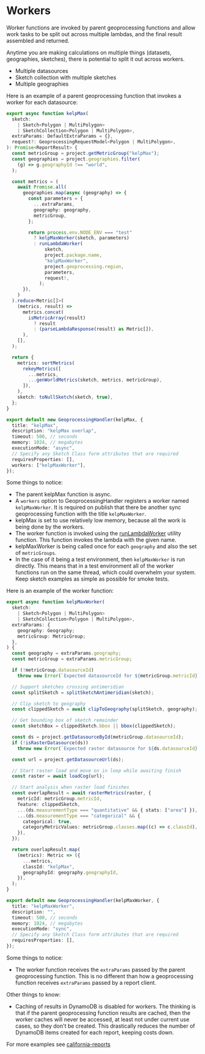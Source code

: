 # Workers

Worker functions are invoked by parent geoprocessing functions and allow work tasks to be split out across multiple lambdas, and the final result assembled and returned.

Anytime you are making calculations on multiple things (datasets, geographies, sketches), there is potential to split it out across workers.

- Multiple datasources
- Sketch collection with multiple sketches
- Multiple geographies

Here is an example of a parent geoprocessing function that invokes a worker for each datasource:

```typescript
export async function kelpMax(
  sketch:
    | Sketch<Polygon | MultiPolygon>
    | SketchCollection<Polygon | MultiPolygon>,
  extraParams: DefaultExtraParams = {},
  request?: GeoprocessingRequestModel<Polygon | MultiPolygon>,
): Promise<ReportResult> {
  const metricGroup = project.getMetricGroup("kelpMax");
  const geographies = project.geographies.filter(
    (g) => g.geographyId !== "world",
  );

  const metrics = (
    await Promise.all(
      geographies.map(async (geography) => {
        const parameters = {
          ...extraParams,
          geography: geography,
          metricGroup,
        };

        return process.env.NODE_ENV === "test"
          ? kelpMaxWorker(sketch, parameters)
          : runLambdaWorker(
              sketch,
              project.package.name,
              "kelpMaxWorker",
              project.geoprocessing.region,
              parameters,
              request!,
            );
      }),
    )
  ).reduce<Metric[]>(
    (metrics, result) =>
      metrics.concat(
        isMetricArray(result)
          ? result
          : (parseLambdaResponse(result) as Metric[]),
      ),
    [],
  );

  return {
    metrics: sortMetrics(
      rekeyMetrics([
        ...metrics,
        ...genWorldMetrics(sketch, metrics, metricGroup),
      ]),
    ),
    sketch: toNullSketch(sketch, true),
  };
}

export default new GeoprocessingHandler(kelpMax, {
  title: "kelpMax",
  description: "kelpMax overlap",
  timeout: 500, // seconds
  memory: 1024, // megabytes
  executionMode: "async",
  // Specify any Sketch Class form attributes that are required
  requiresProperties: [],
  workers: ["kelpMaxWorker"],
});
```

Some things to notice:

- The parent kelpMax function is async.
- A `workers` option to GeoprocessingHandler registers a worker named `kelpMaxWorker`. It is required on publish that there be another sync geoprocessing function with the title `kelpMaxWorker`.
- kelpMax is set to use relatively low memory, because all the work is being done by the workers.
- The worker function is invoked using the [runLambdaWorker](./api/geoprocessing/functions/runLambdaWorker.md) utility function. This function invokes the lambda with the given name.
- kelpMaxWorker is being called once for each `geography` and also the set of `metricGroups`.
- In the case of it being a test environment, then `kelpMaxWorker` is run directly. This means that in a test environment all of the worker functions run on the same thread, which could overwhelm your system. Keep sketch examples as simple as possible for smoke tests.

Here is an example of the worker function:

```typescript
export async function kelpMaxWorker(
  sketch:
    | Sketch<Polygon | MultiPolygon>
    | SketchCollection<Polygon | MultiPolygon>,
  extraParams: {
    geography: Geography;
    metricGroup: MetricGroup;
  },
) {
  const geography = extraParams.geography;
  const metricGroup = extraParams.metricGroup;

  if (!metricGroup.datasourceId)
    throw new Error(`Expected datasourceId for ${metricGroup.metricId}`);

  // Support sketches crossing antimeridian
  const splitSketch = splitSketchAntimeridian(sketch);

  // Clip sketch to geography
  const clippedSketch = await clipToGeography(splitSketch, geography);

  // Get bounding box of sketch remainder
  const sketchBox = clippedSketch.bbox || bbox(clippedSketch);

  const ds = project.getDatasourceById(metricGroup.datasourceId);
  if (!isRasterDatasource(ds))
    throw new Error(`Expected raster datasource for ${ds.datasourceId}`);

  const url = project.getDatasourceUrl(ds);

  // Start raster load and move on in loop while awaiting finish
  const raster = await loadCog(url);

  // Start analysis when raster load finishes
  const overlapResult = await rasterMetrics(raster, {
    metricId: metricGroup.metricId,
    feature: clippedSketch,
    ...(ds.measurementType === "quantitative" && { stats: ["area"] }),
    ...(ds.measurementType === "categorical" && {
      categorical: true,
      categoryMetricValues: metricGroup.classes.map((c) => c.classId),
    }),
  });

  return overlapResult.map(
    (metrics): Metric => ({
      ...metrics,
      classId: "kelpMax",
      geographyId: geography.geographyId,
    }),
  );
}

export default new GeoprocessingHandler(kelpMaxWorker, {
  title: "kelpMaxWorker",
  description: "",
  timeout: 500, // seconds
  memory: 1024, // megabytes
  executionMode: "sync",
  // Specify any Sketch Class form attributes that are required
  requiresProperties: [],
});
```

Some things to notice:

- The worker function receives the `extraParams` passed by the parent geoprocessing function. This is no different than how a geoprocessing function receives `extraParams` passed by a report client.

Other things to know:

- Caching of results in DynamoDB is disabled for workers. The thinking is that if the parent geoprocessing function results are cached, then the worker caches will never be accessed, at least not under current use cases, so they don't be created. This drastically reduces the number of DynamoDB items created for each report, keeping costs down.

For more examples see [california-reports](https://github.com/seasketch/california-reports/tree/main/src/functions)
